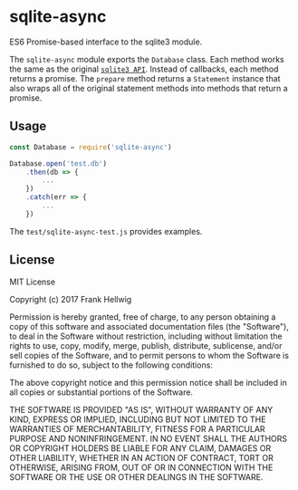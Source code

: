 # sqlite-async

ES6 Promise-based interface to the sqlite3 module.

The `sqlite-async` module exports the `Database` class. Each method works the same as the original [`sqlite3 API`](https://github.com/mapbox/node-sqlite3/wiki/API). Instead of callbacks, each method returns a promise. The `prepare` method returns a `Statement` instance that also wraps all of the original statement methods into methods that return a promise.

## Usage

```javascript
const Database = require('sqlite-async')

Database.open('test.db')
    .then(db => {
        ...
    })
    .catch(err => {
        ...
    })
```

The `test/sqlite-async-test.js` provides examples.

## License

MIT License

Copyright (c) 2017 Frank Hellwig

Permission is hereby granted, free of charge, to any person obtaining a copy
of this software and associated documentation files (the "Software"), to deal
in the Software without restriction, including without limitation the rights
to use, copy, modify, merge, publish, distribute, sublicense, and/or sell
copies of the Software, and to permit persons to whom the Software is
furnished to do so, subject to the following conditions:

The above copyright notice and this permission notice shall be included in all
copies or substantial portions of the Software.

THE SOFTWARE IS PROVIDED "AS IS", WITHOUT WARRANTY OF ANY KIND, EXPRESS OR
IMPLIED, INCLUDING BUT NOT LIMITED TO THE WARRANTIES OF MERCHANTABILITY,
FITNESS FOR A PARTICULAR PURPOSE AND NONINFRINGEMENT. IN NO EVENT SHALL THE
AUTHORS OR COPYRIGHT HOLDERS BE LIABLE FOR ANY CLAIM, DAMAGES OR OTHER
LIABILITY, WHETHER IN AN ACTION OF CONTRACT, TORT OR OTHERWISE, ARISING FROM,
OUT OF OR IN CONNECTION WITH THE SOFTWARE OR THE USE OR OTHER DEALINGS IN THE
SOFTWARE.
